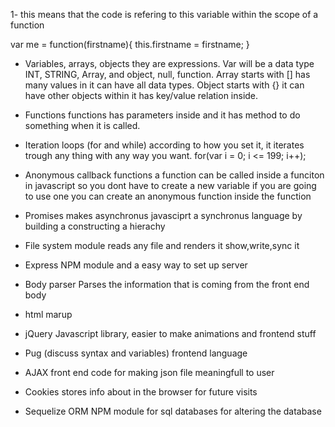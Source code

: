 1- this means that the code is refering to this variable within the scope of a function

var me = function(firstname){
	this.firstname = firstname;
}



- Variables, arrays, objects
	they are expressions.
	Var will be a data type INT, STRING, Array, and object, null, function.
	Array starts with [] has many values in it can have all data types.
	Object starts with {} it can have other objects within it has key/value relation inside.
- Functions
	functions has parameters inside and it has method to do something when it is called. 
- Iteration loops (for and while)
	according to how you set it, it iterates trough any thing with any way you want.
	for(var i = 0; i <= 199; i++);
- Anonymous callback functions
	a function can be called inside a funciton in javascript so you dont have to create a new variable if you are going to use one you can create an anonymous function inside the function
- Promises
	makes asynchronus javasciprt a synchronus language by building a constructing a hierachy 
- File system module
	reads any file and renders it show,write,sync it
- Express
	NPM module and a easy way to set up server
- Body parser
	Parses the information that is coming from the front end body
- html marup
	
- jQuery
	Javascript library, easier to make animations and frontend stuff
- Pug (discuss syntax and variables)
	frontend language 
- AJAX
	front end code for making json file meaningfull to user
- Cookies
	stores info about in the browser for future visits

- Sequelize ORM
	NPM module for sql databases for altering the database 